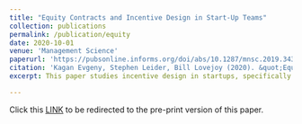 ```yaml
---
title: "Equity Contracts and Incentive Design in Start-Up Teams"
collection: publications
permalink: /publication/equity
date: 2020-10-01
venue: 'Management Science'
paperurl: 'https://pubsonline.informs.org/doi/abs/10.1287/mnsc.2019.3439'
citation: 'Kagan Evgeny, Stephen Leider, Bill Lovejoy (2020). &quot;Equity Contracts and Incentive Design in Start-Up Teams.&quot; <i>Management Science</i>. 66(10).'
excerpt: This paper studies incentive design in startups, specifically how to split equity in a startup.  We find that founders who choose to split <i>equally</i> invest little effort into the venture after the split.  Thus, a preference for a contract type can be seen as a signal of being a good (or bad) collaborator.  Delaying the equity split until some work is done helps remove some of the collaboration difficulties.

---
```


Click this  <a href="/files/paper2.pdf" target="_blank"><u>LINK</u></a>  to be redirected to the pre-print version of this paper.  